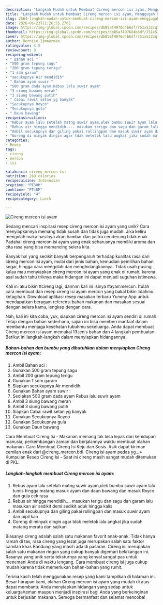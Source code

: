```yaml
---
description: "Langkah Mudah untuk Membuat Cireng mercon isi ayam, Menggugah Selera"
title: "Langkah Mudah untuk Membuat Cireng mercon isi ayam, Menggugah Selera"
slug: 2564-langkah-mudah-untuk-membuat-cireng-mercon-isi-ayam-menggugah-selera
date: 2020-06-23T11:26:55.276Z
image: https://img-global.cpcdn.com/recipes/db85af4976d4b6df/751x532cq70/cireng-mercon-isi-ayam-foto-resep-utama.jpg
thumbnail: https://img-global.cpcdn.com/recipes/db85af4976d4b6df/751x532cq70/cireng-mercon-isi-ayam-foto-resep-utama.jpg
cover: https://img-global.cpcdn.com/recipes/db85af4976d4b6df/751x532cq70/cireng-mercon-isi-ayam-foto-resep-utama.jpg
author: Bernice Zimmerman
ratingvalue: 4.5
reviewcount: 9
recipeingredient:
- " Bahan aci "
- "500 gram tepung sagu"
- "200 gram tepung terigu"
- "1 sdm garam"
- "secukupnya Air mendidih"
- " Bahan ayam suwir "
- "500 gram dada ayam Rebus lalu suwir ayam"
- "3 siung bawang merah"
- "3 siung bawang putih"
- " Cabai rawit setan yg banyak"
- "Secukupnya Royco"
- "Secukupnya gula"
- " Daun bawang"
recipeinstructions:
- "Rebus ayam lalu setelah matng suwir ayam,ulek bumbu suwir ayam lalu tumis hingga matang masuk ayam dan daun bawang dan masuk Royco dan gula cek rasa"
- "Rebus air hingga mendidih.... masukan terigu dan sagu dan garam lalu masukan air sedikit demi sedikit aduk hingga kalis"
- "Ambil secukupnya dan giling pakai rollingpan dan masuk suwir ayam dan pipil kan"
- "Goreng di minyak dingin agar tdak meletok lalu angkat jika sudah matang merata dan sajikan"
categories:
- Resep
tags:
- cireng
- mercon
- isi

katakunci: cireng mercon isi 
nutrition: 260 calories
recipecuisine: Indonesian
preptime: "PT30M"
cooktime: "PT48M"
recipeyield: "4"
recipecategory: Lunch

---
```



![Cireng mercon isi ayam](https://img-global.cpcdn.com/recipes/db85af4976d4b6df/751x532cq70/cireng-mercon-isi-ayam-foto-resep-utama.jpg)

Sedang mencari inspirasi resep cireng mercon isi ayam yang unik? Cara menyiapkannya memang tidak susah dan tidak juga mudah. Jika keliru mengolah maka hasilnya akan hambar dan justru cenderung tidak enak. Padahal cireng mercon isi ayam yang enak seharusnya memiliki aroma dan cita rasa yang bisa memancing selera kita.

Banyak hal yang sedikit banyak berpengaruh terhadap kualitas rasa dari cireng mercon isi ayam, mulai dari jenis bahan, kemudian pemilihan bahan segar, hingga cara mengolah dan menghidangkannya. Tidak usah pusing kalau mau menyiapkan cireng mercon isi ayam yang enak di rumah, karena asal sudah tahu triknya maka hidangan ini dapat menjadi suguhan istimewa.

Kali ini aku bikin #cireng lagi, dannnn kali ini isinya #ayammercon. Itulah cara membuat dan resep cireng isi ayam mercon yang bakal bikin lidahmu ketagihan. Download aplikasi resep masakan terbaru Yummy App untuk mendapatkan beragam referensi bahan makanan dan masakan sesuai dengan selera kamu, lengkap dengan cara.


Nah, kali ini kita coba, yuk, siapkan cireng mercon isi ayam sendiri di rumah. Tetap dengan bahan sederhana, sajian ini bisa memberi manfaat dalam membantu menjaga kesehatan tubuhmu sekeluarga. Anda dapat membuat Cireng mercon isi ayam memakai 13 jenis bahan dan 4 langkah pembuatan. Berikut ini langkah-langkah dalam menyiapkan hidangannya.

<!--inarticleads1-->

##### Bahan-bahan dan bumbu yang dibutuhkan dalam menyiapkan Cireng mercon isi ayam:

1. Ambil  Bahan aci :
1. Gunakan 500 gram tepung sagu
1. Ambil 200 gram tepung terigu
1. Gunakan 1 sdm garam
1. Siapkan secukupnya Air mendidih
1. Gunakan  Bahan ayam suwir :
1. Sediakan 500 gram dada ayam Rebus lalu suwir ayam
1. Ambil 3 siung bawang merah
1. Ambil 3 siung bawang putih
1. Siapkan  Cabai rawit setan yg banyak
1. Gunakan Secukupnya Royco
1. Gunakan Secukupnya gula
1. Gunakan  Daun bawang


Cara Membuat Cireng Isi - Makanan memang tak bisa lepas dari kehidupan manusia, perkembangan zaman dan berjalannya waktu membuat olahan makanan. Cara Membuat Cireng Isi Keju dan Sosis. Asik dapat kiriman cemilan enak dari @cireng_mercon.bdl. Cireng isi ayam pedas yg…» Kumpulan Resep Cireng Isi - Saat ini cireng masih sangat mudah ditemukan di PKL. 

<!--inarticleads2-->

##### Langkah-langkah membuat Cireng mercon isi ayam:

1. Rebus ayam lalu setelah matng suwir ayam,ulek bumbu suwir ayam lalu tumis hingga matang masuk ayam dan daun bawang dan masuk Royco dan gula cek rasa
1. Rebus air hingga mendidih.... masukan terigu dan sagu dan garam lalu masukan air sedikit demi sedikit aduk hingga kalis
1. Ambil secukupnya dan giling pakai rollingpan dan masuk suwir ayam dan pipil kan
1. Goreng di minyak dingin agar tdak meletok lalu angkat jika sudah matang merata dan sajikan


Biasanya cireng adalah salah satu makanan favorit anak-anak. Tidak hanya ramah di tas, rasa cireng yang lezat juga merupakan salah satu faktor camilan khas Bandung yang masih ada di pasaran. Cireng isi merupakan salah satu makanan ringan yang cukup banyak digemari belakangan ini. Rasanya yang unik serta teksturnya yang kenyal sangat pas untuk menemani Anda di waktu lengang. Cara membuat cireng isi juga cukup mudah karena tidak memerlukan bahan-bahan yang rumit. 

Terima kasih telah menggunakan resep yang kami tampilkan di halaman ini. Besar harapan kami, olahan Cireng mercon isi ayam yang mudah di atas dapat membantu Anda menyiapkan hidangan yang sedap untuk keluarga/teman maupun menjadi inspirasi bagi Anda yang berkeinginan untuk berjualan makanan. Semoga bermanfaat dan selamat mencoba!
